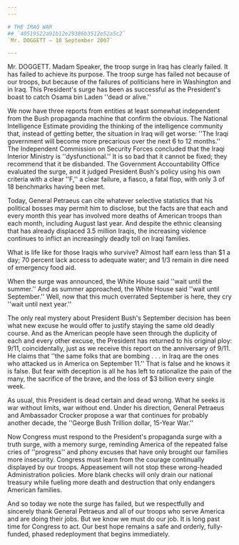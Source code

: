 ```yaml
---
---

# THE IRAQ WAR
## `40519522a91b12e29386b3512e52a5c2`
`Mr. DOGGETT — 10 September 2007`

---
```



Mr. DOGGETT. Madam Speaker, the troop surge in Iraq has clearly 
failed. It has failed to achieve its purpose. The troop surge has 
failed not because of our troops, but because of the failures of 
politicians here in Washington and in Iraq. This President's surge has 
been as successful as the President's boast to catch Osama bin Laden 
''dead or alive.''

We now have three reports from entities at least somewhat independent 
from the Bush propaganda machine that confirm the obvious. The National 
Intelligence Estimate providing the thinking of the intelligence 
community that, instead of getting better, the situation in Iraq will 
get worse: ''The Iraqi government will become more precarious over the 
next 6 to 12 months.'' The Independent Commission on Security Forces 
concluded that the Iraqi Interior Ministry is ''dysfunctional.'' It is 
so bad that it cannot be fixed; they recommend that it be disbanded. 
The Government Accountability Office evaluated the surge, and it judged 
President Bush's policy using his own criteria with a clear ''F,'' a 
clear failure, a fiasco, a fatal flop, with only 3 of 18 benchmarks 
having been met.

Today, General Petraeus can cite whatever selective statistics that 
his political bosses may permit him to disclose, but the facts are that 
each and every month this year has involved more deaths of American 
troops than each month, including August last year. And despite the 
ethnic cleansing that has already displaced 3.5 million Iraqis, the 
increasing violence continues to inflict an increasingly deadly toll on 
Iraqi families.

What is life like for those Iraqis who survive? Almost half earn less 
than $1 a day; 70 percent lack access to adequate water; and 1/3 remain 
in dire need of emergency food aid.

When the surge was announced, the White House said ''wait until the 
summer.'' And as summer approached, the White House said ''wait until 
September.'' Well, now that this much overrated September is here, they 
cry ''wait until next year.''

The only real mystery about President Bush's September decision has 
been what new excuse he would offer to justify staying the same old 
deadly course. And as the American people have seen through the 
duplicity of each and every other excuse, the President has returned to 
his original ploy: 9/11, coincidentally, just as we receive this report 
on the anniversary of 9/11. He claims that ''the same folks that are 
bombing . . . in Iraq are the ones who attacked us in America on 
September 11.'' That is false and he knows it is false. But fear with 
deception is all he has left to rationalize the pain of the many, the 
sacrifice of the brave, and the loss of $3 billion every single week.

As usual, this President is dead certain and dead wrong. What he 
seeks is war without limits, war without end. Under his direction, 
General Petraeus and Ambassador Crocker propose a war that continues 
for probably another decade, the ''George Bush Trillion dollar, 15-Year 
War.''



Now Congress must respond to the President's propaganda surge with a 
truth surge, with a memory surge, reminding America of the repeated 
false cries of ''progress'' and phony excuses that have only brought 
our families more insecurity. Congress must learn from the courage 
continually displayed by our troops. Appeasement will not stop these 
wrong-headed Administration policies. More blank checks will only drain 
our national treasury while fueling more death and destruction that 
only endangers American families.

And so today we note the surge has failed, but we respectfully and 
sincerely thank General Petraeus and all of our troops who serve 
America and are doing their jobs. But we know we must do our job. It is 
long past time for Congress to act. Our best hope remains a safe and 
orderly, fully-funded, phased redeployment that begins immediately.
